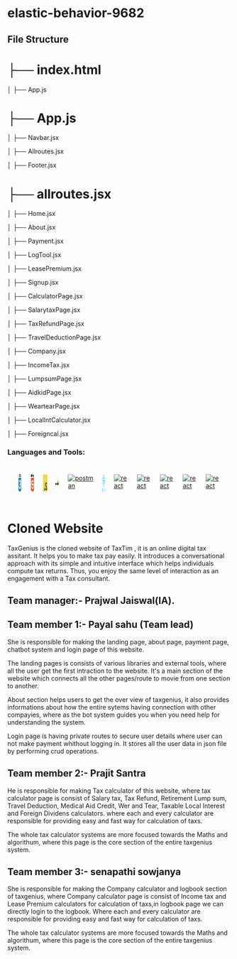 # elastic-behavior-9682


## File Structure


├── index.html
===

│   ├── App.js



├── App.js
===

│   ├── Navbar.jsx

│   ├── Allroutes.jsx

│   ├── Footer.jsx



├── allroutes.jsx
===

│   ├── Home.jsx

│   ├── About.jsx

│   ├── Payment.jsx

│   ├── LogTool.jsx

│   ├── LeasePremium.jsx

│   ├── Signup.jsx

│   ├── CalculatorPage.jsx

│   ├── SalarytaxPage.jsx

│   ├── TaxRefundPage.jsx

│   ├── TravelDeductionPage.jsx

│   ├── Company.jsx

│   ├── IncomeTax.jsx

│   ├── LumpsumPage.jsx

│   ├── AidkidPage.jsx

│   ├── WeartearPage.jsx

│   ├── LocalIntCalculator.jsx

│   ├── Foreigncal.jsx




<h3 align="left">Languages and Tools:</h3>
<p align="left" style=' width:"90%"; margin: auto; padding: 23px; display: flex; gap: 18px;'> <a href="https://www.w3schools.com/css/" target="_blank" rel="noreferrer"> <img src="https://raw.githubusercontent.com/devicons/devicon/master/icons/css3/css3-original-wordmark.svg" alt="css3" width="40" height="40"/> </a>  <a href="https://www.w3.org/html/" target="_blank" rel="noreferrer"> <img src="https://raw.githubusercontent.com/devicons/devicon/master/icons/html5/html5-original-wordmark.svg" alt="html5" width="40" height="40"/> </a> <a href="https://developer.mozilla.org/en-US/docs/Web/JavaScript" target="_blank" rel="noreferrer"> <img src="https://raw.githubusercontent.com/devicons/devicon/master/icons/javascript/javascript-original.svg" alt="javascript" width="40" height="40"/> </a> <a href="https://nodejs.org" target="_blank" rel="noreferrer"> <img src="https://raw.githubusercontent.com/devicons/devicon/master/icons/nodejs/nodejs-original-wordmark.svg" alt="nodejs" width="40" height="40"/> </a> <a href="https://postman.com" target="_blank" rel="noreferrer"> <img src="https://www.vectorlogo.zone/logos/getpostman/getpostman-icon.svg" alt="postman" width="40" height="40"/> </a> <a href="https://reactjs.org/" target="_blank" rel="noreferrer"> <img src="https://raw.githubusercontent.com/devicons/devicon/master/icons/react/react-original-wordmark.svg" alt="react" width="40" height="40"/> </a> <a href="https://chakra-ui.com/" target="_blank" rel="noreferrer"> <img src="https://image.pngaaa.com/704/7959704-middle.png" alt="react" width="50" height="40"/> </a> <a href="https://openbase.com/js/slick-slider/documentation" target="_blank" rel="noreferrer"> <img src="https://gymove.dexignzone.com/react/welcome/images/icons/44.png" alt="react" width="50" height="40"/> </a>  <a href="https://app.cyclic.sh/#/" target="_blank" rel="noreferrer"> <img src="https://th.bing.com/th/id/OIP.NCU8PydXbTaszgAQ2xGNHwAAAA?w=279&h=175&c=7&r=0&o=5&dpr=1.3&pid=1.7" alt="react" width="50" height="40"/> </a><a href="https://vercel.com/" target="_blank" rel="noreferrer"> <img src="https://th.bing.com/th/id/OIP.ypz_d6GL7n2nXfQnbw_ARAHaFj?w=195&h=180&c=7&r=0&o=5&dpr=1.3&pid=1.7" alt="react" width="50" height="40"/> </a>
<a href="https://redux.js.org/" target="_blank" rel="noreferrer"> <img src="https://th.bing.com/th/id/OIP.WcRnU2ERqYHZBKBQ0zXCvgHaGs?w=188&h=180&c=7&r=0&o=5&dpr=1.3&pid=1.7" alt="react" width="50" height="40"/> </a></p>



#  Cloned Website
TaxGenius is the cloned website of TaxTim , it is an online digital tax assitant. It helps you to make tax pay easily.
It introduces a conversational approach with its simple and intuitive interface which helps individuals compute tax returns.
Thus, you enjoy the same level of interaction as an engagement with a Tax consultant.


## Team manager:- Prajwal Jaiswal(IA).


## Team member 1:- Payal sahu (Team lead)
She is responsible for making the landing page, about page, payment page, chatbot system and login page of this website.

   The landing pages is consists of various libraries and external tools, where all the user get the first intraction to the website. It's a main section of the website which connects all the other pages/route to movie from one section to another.   

   About section helps users to get the over view of taxgenius, it also provides informations about how the entire sytems having connection with other compayies, where as the bot system guides you when you need help for understanding the system.
   
Login page is having private routes to secure user details where user can not make payment whithout logging in. It stores all the user data in json file by performing crud operations.



## Team member 2:- Prajit Santra
He is responsible for making Tax calculator of this website, where tax calculator page is consist of Salary tax, Tax Refund, Retirement Lump sum, Travel Deduction, Medical Aid Credit, Wer and Tear, Taxable Local Interest and Foreign Dividens calculators. where each and every calculator are responsible for providing easy and fast  way for calculation of taxs.

The whole tax calculator systems are more focused towards the Maths and algorithum, where this page is the core section of the entire taxgenius system.


## Team member 3:- senapathi sowjanya
She is responsible for making the Company calculator and logbook section of taxgenius, where Company calculator page is consist of Income tax and Lease Premium calculators for calculation of taxs,in logbook page we can directly login to the logbook. Where each and every calculator are responsible for providing easy and fast  way for calculation of taxs.


The whole tax calculator systems are more focused towards the Maths and algorithum, where this page is the core section of the entire taxgenius system.


